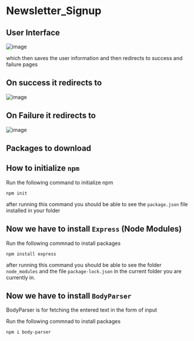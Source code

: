# Newsletter_Signup

User Interface
---
![image](https://user-images.githubusercontent.com/94986564/208851006-eeeff95c-9539-499d-b9dc-2ee2f54189b5.png)

which then saves the user information and then redirects to success and failure pages

On success it redirects to 
---
![image](https://user-images.githubusercontent.com/94986564/208851790-6032312e-3afd-4b1b-935f-0c399ed166ce.png)


On Failure it redirects to 
---
![image](https://user-images.githubusercontent.com/94986564/208851688-39e31b28-6228-4dd9-9230-064dac85adc7.png)

Packages to download 
---

How to initialize `npm`
---

Run the following command to initialize npm

`npm init`

after running this command you should be able to see the `package.json` file installed in your folder

Now we have to install `Express` (Node Modules)
---

Run the following commnad to install packages

`npm install express`

after running this command you should be able to see the folder `node_modules` and the file `package-lock.json` in the current folder you are currently in.

Now we have to install `BodyParser`
--
<p>BodyParser is for fetching the entered text in the form of input<p>

Run the following commnad to install packages

`npm i body-parser`

